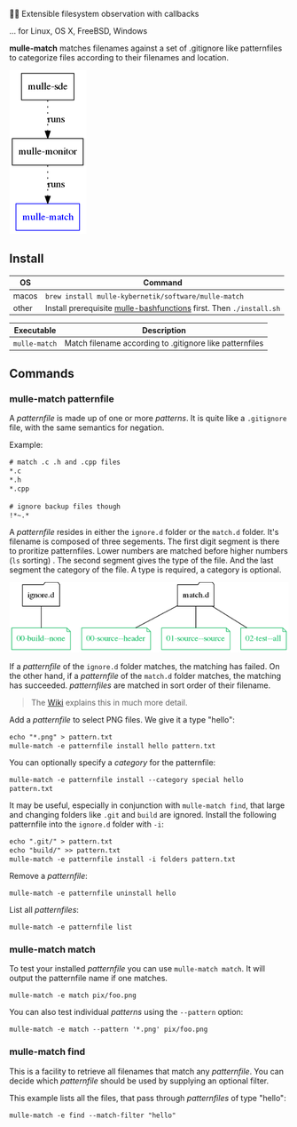🕵🏻‍ Extensible filesystem observation with callbacks

... for Linux, OS X, FreeBSD, Windows

**mulle-match** matches filenames against a set of .gitignore like patternfiles
to categorize files according to their filenames and location.


![](dox/mulle-sde-overview.png)


## Install


OS          | Command
------------|------------------------------------
macos       | `brew install mulle-kybernetik/software/mulle-match`
other       | Install prerequisite [mulle-bashfunctions](//github.com/mulle-nat/mulle-bashfunctions) first. Then `./install.sh`



Executable      | Description
----------------|--------------------------------
`mulle-match`   | Match filename according to .gitignore like patternfiles



## Commands


### mulle-match patternfile

A *patternfile* is made up of one or more *patterns*. It is quite like a
`.gitignore` file, with the same semantics for negation.


Example:

```
# match .c .h and .cpp files
*.c
*.h
*.cpp

# ignore backup files though
!*~.*
```

A *patternfile* resides in either the `ignore.d` folder or the
`match.d` folder. It's filename is composed of three segements.
The first digit segment is there to proritize patternfiles. Lower
numbers are matched before higher numbers (`ls` sorting)
. The second segment gives the type of the file. And the last segment
the category of the file. A type is required, a category is optional.

![](dox/mulle-match-match.png)

If a *patternfile* of the `ignore.d` folder matches, the matching has failed.
On the other hand, if a *patternfile* of the `match.d` folder matches, the
matching has succeeded. *patternfiles* are matched in sort order of their
filename.

> The [Wiki](https://github.com/mulle-sde/mulle-monitor/wiki)
> explains this in much more detail.

Add a *patternfile* to select PNG files. We give it a type "hello":

```
echo "*.png" > pattern.txt
mulle-match -e patternfile install hello pattern.txt
```

You can optionally specify a *category* for the patternfile:

```
mulle-match -e patternfile install --category special hello pattern.txt
```

It may be useful, especially in conjunction with `mulle-match find`,
that large and changing folders like `.git` and `build` are ignored. Install the following patternfile into the `ignore.d` folder with `-i`:

```
echo ".git/" > pattern.txt
echo "build/" >> pattern.txt
mulle-match -e patternfile install -i folders pattern.txt
```


Remove a *patternfile*:

```
mulle-match -e patternfile uninstall hello
```

List all *patternfiles*:

```
mulle-match -e patternfile list
```


### mulle-match match

To test your installed *patternfile* you can use `mulle-match match`. It
will output the patternfile name if one matches.

```
mulle-match -e match pix/foo.png
```

You can also test individual *patterns* using the `--pattern` option:

```
mulle-match -e match --pattern '*.png' pix/foo.png
```


### mulle-match find

This is a facility to retrieve all filenames that match any *patternfile*. You can
decide which *patternfile* should be used by supplying an optional filter.

This example lists all the files, that pass through *patternfiles* of type
"hello":

```
mulle-match -e find --match-filter "hello"
```


